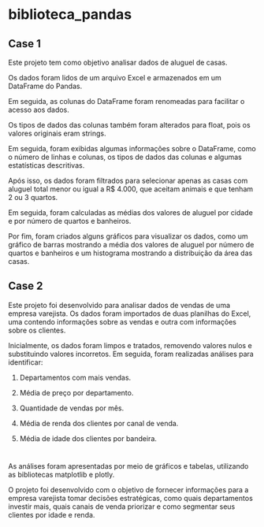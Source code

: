 # biblioteca_pandas

## Case 1
Este projeto tem como objetivo analisar dados de aluguel de casas. 

Os dados foram lidos de um arquivo Excel e armazenados em um DataFrame do Pandas. 

Em seguida, as colunas do DataFrame foram renomeadas para facilitar o acesso aos dados. 

Os tipos de dados das colunas também foram alterados para float, pois os valores originais eram strings. 

Em seguida, foram exibidas algumas informações sobre o DataFrame, como o número de linhas e colunas, os tipos de dados das colunas e algumas estatísticas descritivas. 

Após isso, os dados foram filtrados para selecionar apenas as casas com aluguel total menor ou igual a R$ 4.000, que aceitam animais e que tenham 2 ou 3 quartos. 

Em seguida, foram calculadas as médias dos valores de aluguel por cidade e por número de quartos e banheiros. 

Por fim, foram criados alguns gráficos para visualizar os dados, como um gráfico de barras mostrando a média dos valores de aluguel por número de quartos e banheiros e um histograma mostrando a distribuição da área das casas.

## Case 2
Este projeto foi desenvolvido para analisar dados de vendas de uma empresa varejista. 
Os dados foram importados de duas planilhas do Excel, uma contendo informações sobre as vendas e outra com informações sobre os clientes.

Inicialmente, os dados foram limpos e tratados, removendo valores nulos e substituindo valores incorretos. 
Em seguida, foram realizadas análises para identificar: 

1. Departamentos com mais vendas.

2. Média de preço por departamento.

3. Quantidade de vendas por mês.

4. Média de renda dos clientes por canal de venda.

5. Média de idade dos clientes por bandeira.

#


As análises foram apresentadas por meio de gráficos e tabelas, utilizando as bibliotecas matplotlib e plotly.

O projeto foi desenvolvido com o objetivo de fornecer informações para a empresa varejista tomar decisões estratégicas, como quais departamentos investir mais, quais canais de venda priorizar e como segmentar seus clientes por idade e renda.
